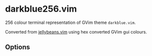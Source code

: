 # darkblue256.vim

256 colour terminal representation of GVim theme `darkblue.vim`.

Converted from [jellybeans.vim](https://github.com/nanotech/jellybeans.vim)
using hex converted GVim gui colours.

## Options
